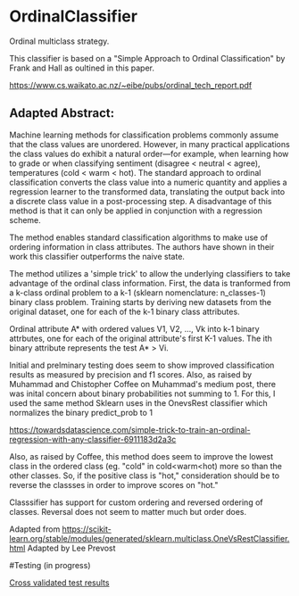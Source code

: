 # OrdinalClassifier
Ordinal multiclass strategy.

This classifier is based on a "Simple Approach to Ordinal Classification"
by Frank and Hall as oultined in this paper.

https://www.cs.waikato.ac.nz/~eibe/pubs/ordinal_tech_report.pdf

## Adapted Abstract:

Machine learning methods for classification problems commonly assume
that the class values are unordered. However, in many practical applications
the class values do exhibit a natural order—for example, when learning how to grade
or when classifying sentiment (disagree < neutral < agree), temperatures (cold <
warm < hot).  The standard approach to ordinal classification converts the class
value into a numeric quantity and applies a regression learner to the transformed
data, translating the output back into a discrete class value in a post-processing
step. A disadvantage of this method is that it can only be applied in conjunction with a
regression scheme.

The method enables standard classification algorithms to make use of ordering information
in class attributes.   The authors have shown in their work this classifier
outperforms the naive state.

The method utilizes a 'simple trick' to allow the underlying classifiers to take
advantage of the ordinal class information.   First, the data is tranformed from a k-class
ordinal problem to a k-1 (sklearn nomenclature: n_classes-1) binary class problem. 
Training starts by deriving new datasets from the original dataset, one for each of the k-1 
binary class attributes.

Ordinal attribute A* with ordered values V1, V2, ..., Vk into k-1 binary attrbutes,
one for each of the original attribute's first K-1 values.  The ith binary attribute
represents the test A* > Vi.

Initial and prelminary testing does seem to show improved classification results as measured by precision
and f1 scores.  Also, as raised by Muhammad and Chistopher Coffee on Muhammad's medium post, there 
was inital concern about binary probabilities not summing to 1.   For this, I used the same method 
Sklearn uses in the OnevsRest classifier which normalizes the binary predict_prob to 1 

https://towardsdatascience.com/simple-trick-to-train-an-ordinal-regression-with-any-classifier-6911183d2a3c

Also, as raised by Coffee, this method does seem to improve the lowest class in the ordered class (eg. "cold"
in cold<warm<hot) more so than the other classes.  So, if the positive class is "hot," consideration should be 
to reverse the classses in order to improve scores on "hot."

Classsifier has support for custom ordering and reversed ordering of classes.  Reversal does not seem to matter 
much but order does.

Adapted from https://scikit-learn.org/stable/modules/generated/sklearn.multiclass.OneVsRestClassifier.html
Adapted by Lee Prevost

#Testing (in progress)

[Cross validated test results](/ordinal_cv_test.md)
